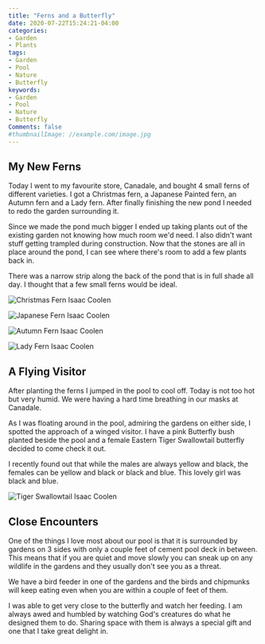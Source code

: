 ```yaml
---
title: "Ferns and a Butterfly"
date: 2020-07-22T15:24:21-04:00
categories:
- Garden
- Plants
tags:
- Garden
- Pool
- Nature
- Butterfly
keywords:
- Garden
- Pool
- Nature
- Butterfly
Comments: false
#thumbnailImage: //example.com/image.jpg
---
```


## My New Ferns

Today I went to my favourite store, Canadale, and bought 4 small ferns of different varieties. I got a Christmas fern, a Japanese Painted fern, an Autumn fern and a Lady fern. After finally finishing the new pond I needed to redo the garden surrounding it. 

Since we made the pond much bigger I ended up taking plants out of the existing garden not knowing how much room we'd need. I also didn't want stuff getting trampled during construction. Now that the stones are all in place around the pond, I can see where there's room to add a few plants back in.

There was a narrow strip along the back of the pond that is in full shade all day. I thought that a few small ferns would be ideal. 

![Christmas Fern](images/christmas-fern.jpg)
Isaac Coolen

![Japanese Fern](images/japanese-fern.jpg)
Isaac Coolen

![Autumn Fern](images/autumn-fern.jpg)
Isaac Coolen

![Lady Fern](images/lady-fern.jpg)
Isaac Coolen


## A Flying Visitor

After planting the ferns I jumped in the pool to cool off. Today is not too hot but very humid. We were having a hard time breathing in our masks at Canadale. 

As I was floating around in the pool, admiring the gardens on either side, I spotted the approach of a winged visitor. I have a pink Butterfly bush planted beside the pool and a female Eastern Tiger Swallowtail butterfly decided to come check it out. 

I recently found out that while the males are always yellow and black, the females can be  yellow and black or black and blue. This lovely girl was black and blue. 

![Tiger Swallowtail](images/tiger-swallowtail.jpg)
Isaac Coolen


## Close Encounters

One of the things I love most about our pool is that it is surrounded by gardens on 3 sides with only a couple feet of cement pool deck in between. This means that if you are quiet and move slowly you can sneak up on any wildlife in the gardens and they usually don't see you as a threat. 

We have a bird feeder in one of the gardens and the birds and chipmunks will keep eating even when you are within a couple of feet of them. 

I was able to get very close to the butterfly and watch her feeding. I am always awed and humbled by watching God's creatures do what he designed them to do. Sharing space with them is always a special gift and one that I take great delight in.
